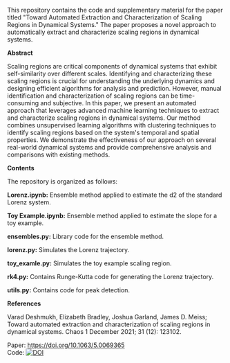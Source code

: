 This repository contains the code and supplementary material for the paper titled "Toward Automated Extraction and Characterization of Scaling Regions in Dynamical Systems." The paper proposes a novel approach to automatically extract and characterize scaling regions in dynamical systems.

**Abstract**

Scaling regions are critical components of dynamical systems that exhibit self-similarity over different scales. 
Identifying and characterizing these scaling regions is crucial for understanding the underlying dynamics and designing 
efficient algorithms for analysis and prediction. However, manual identification and characterization of scaling regions 
can be time-consuming and subjective. In this paper, we present an automated approach that leverages advanced machine 
learning techniques to extract and characterize scaling regions in dynamical systems. Our method combines unsupervised 
learning algorithms with clustering techniques to identify scaling regions based on the system's temporal and spatial 
properties. We demonstrate the effectiveness of our approach on several real-world dynamical systems and provide 
comprehensive analysis and comparisons with existing methods.

**Contents**

The repository is organized as follows:

**Lorenz.ipynb:** Ensemble method applied to estimate the d2 of the standard Lorenz system. 

**Toy Example.ipynb:** Ensemble method applied to estimate the slope for a toy example. 

**ensembles.py:** Library code for the ensemble method. 

**lorenz.py:** Simulates the Lorenz trajectory. 

**toy_examle.py:** Simulates the toy example scaling region. 

**rk4.py:** Contains Runge-Kutta code for generating the Lorenz trajectory. 

**utils.py:** Contains code for peak detection. 

**References**

Varad Deshmukh, Elizabeth Bradley, Joshua Garland, James D. Meiss; Toward automated extraction and characterization of scaling regions in dynamical systems. Chaos 1 December 2021; 31 (12): 123102.

Paper: https://doi.org/10.1063/5.0069365<br>
Code: [![DOI](https://zenodo.org/badge/643533019.svg)](https://zenodo.org/badge/latestdoi/643533019)



